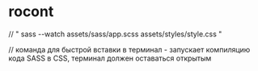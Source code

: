 # rocont

// " sass --watch assets/sass/app.scss assets/styles/style.css "

// команда для быстрой вставки в терминал - запускает компиляцию кода SASS в CSS, терминал должен оставаться открытым

